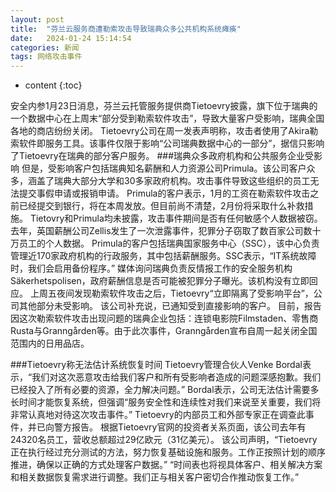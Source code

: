 ```yaml
---
layout: post
title:  "芬兰云服务商遭勒索攻击导致瑞典众多公共机构系统瘫痪"
date:   2024-01-24 15:14:54
categories: 新闻
tags: 网络攻击事件
---
```

* content
{:toc}

安全内参1月23日消息，芬兰云托管服务提供商Tietoevry披露，旗下位于瑞典的一个数据中心在上周末“部分受到勒索软件攻击”，导致大量客户受影响，瑞典全国各地的商店纷纷关闭。
Tietoevry公司在周一发表声明称，攻击者使用了Akira勒索软件即服务工具。该事件仅限于影响“公司瑞典数据中心的一部分”，据信只影响了Tietoevry在瑞典的部分客户服务。
###瑞典众多政府机构和公共服务企业受影响
但是，受影响客户包括瑞典知名薪酬和人力资源公司Primula。该公司客户众多，涵盖了瑞典大部分大学和30多家政府机构。攻击事件导致这些组织的员工无法提交事假申请或报销申请。
Primula的客户表示，1月的工资在勒索软件攻击之前已经提交到银行，将在本周发放。但目前尚不清楚，2月份将采取什么补救措施。
Tietovry和Primula均未披露，攻击事件期间是否有任何敏感个人数据被窃。去年，英国薪酬公司Zellis发生了一次泄露事件，犯罪分子窃取了数百家公司数十万员工的个人数据。
Primula的客户包括瑞典国家服务中心（SSC），该中心负责管理近170家政府机构的行政服务，其中包括薪酬服务。SSC表示，“IT系统故障时，我们会启用备份程序。”
媒体询问瑞典负责反情报工作的安全服务机构Säkerhetspolisen，政府薪酬信息是否可能被犯罪分子曝光。该机构没有立即回应。
上周五夜间发现勒索软件攻击之后，Tietoevry“立即隔离了受影响平台”，公司其他部分未受影响。
该公司补充说，已通知受到直接影响的客户。
目前，报告因这次勒索软件攻击出现问题的瑞典企业包括：连锁电影院Filmstaden、零售商Rusta与Granngården等。由于此次事件，Granngården宣布自周一起关闭全国范围内的日用品店。

###Tietoevry称无法估计系统恢复时间
Tietoevry管理合伙人Venke Bordal表示，“我们对这次恶意攻击给我们客户和所有受影响者造成的问题深感抱歉。我们已经投入了所有必要的资源，全力解决问题。”
Bordal表示，公司无法估计需要多长时间才能恢复系统，但强调“服务安全性和连续性对我们来说至关重要，我们将非常认真地对待这次攻击事件。”
Tietoevry的内部员工和外部专家正在调查此事件，并已向警方报告。
根据Tietoevry官网的投资者关系页面，该公司去年有24320名员工，营收总额超过29亿欧元（31亿美元）。
该公司声明，“Tietoevry正在执行经过充分测试的方法，努力恢复基础设施和服务。工作正按照计划的顺序推进，确保以正确的方式处理客户数据。”
“时间表也将视具体客户、相关解决方案和相关数据恢复需求进行调整。我们正与相关客户密切合作推动恢复工作。”
